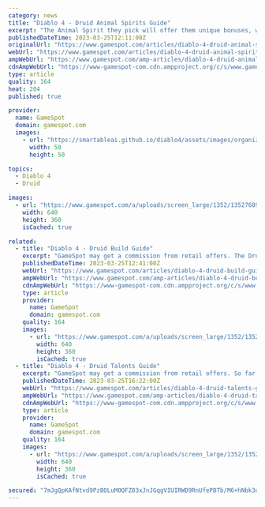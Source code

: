 ```yaml
---
category: news
title: "Diablo 4 - Druid Animal Spirits Guide"
excerpt: "The Animal Spirit they pick will offer them unique bonuses, which are called Boons in Diablo 4. There's no word on what the Animal Spirits will be yet or what each of their Boons will be. Players ..."
publishedDateTime: 2023-03-25T12:11:00Z
originalUrl: "https://www.gamespot.com/articles/diablo-4-druid-animal-spirits-guide/1100-6512709/"
webUrl: "https://www.gamespot.com/articles/diablo-4-druid-animal-spirits-guide/1100-6512709/"
ampWebUrl: "https://www.gamespot.com/amp-articles/diablo-4-druid-animal-spirits-guide/1100-6512709/"
cdnAmpWebUrl: "https://www-gamespot-com.cdn.ampproject.org/c/s/www.gamespot.com/amp-articles/diablo-4-druid-animal-spirits-guide/1100-6512709/"
type: article
quality: 164
heat: 204
published: true

provider:
  name: GameSpot
  domain: gamespot.com
  images:
    - url: "https://smartableai.github.io/diablo4/assets/images/organizations/gamespot.com-50x50.jpg"
      width: 50
      height: 50

topics:
  - Diablo 4
  - Druid

images:
  - url: "https://www.gamespot.com/a/uploads/screen_large/1352/13527689/4114967-livestream_diablo4beta.jpg"
    width: 640
    height: 360
    isCached: true

related:
  - title: "Diablo 4 - Druid Build Guide"
    excerpt: "GameSpot may get a commission from retail offers. The Druid is an intriguing class in the Diablo 4 beta. While players are enamored with the idea of transforming into a werebear or summoning wolves on ..."
    publishedDateTime: 2023-03-25T12:41:00Z
    webUrl: "https://www.gamespot.com/articles/diablo-4-druid-build-guide/1100-6512710/"
    ampWebUrl: "https://www.gamespot.com/amp-articles/diablo-4-druid-build-guide/1100-6512710/"
    cdnAmpWebUrl: "https://www-gamespot-com.cdn.ampproject.org/c/s/www.gamespot.com/amp-articles/diablo-4-druid-build-guide/1100-6512710/"
    type: article
    provider:
      name: GameSpot
      domain: gamespot.com
    quality: 164
    images:
      - url: "https://www.gamespot.com/a/uploads/screen_large/1352/13527689/4112039-diabloiv_ultimateeditionbreakdown.mp4.00_00_04_01.still001.jpg"
        width: 640
        height: 360
        isCached: true
  - title: "Diablo 4 - Druid Talents Guide"
    excerpt: "GameSpot may get a commission from retail offers. So far in the Diablo 4 beta, the Druid has been a bit underwhelming for most players. While most find the Druid's skills enjoyable from strictly an ..."
    publishedDateTime: 2023-03-25T16:22:00Z
    webUrl: "https://www.gamespot.com/articles/diablo-4-druid-talents-guide/1100-6512711/"
    ampWebUrl: "https://www.gamespot.com/amp-articles/diablo-4-druid-talents-guide/1100-6512711/"
    cdnAmpWebUrl: "https://www-gamespot-com.cdn.ampproject.org/c/s/www.gamespot.com/amp-articles/diablo-4-druid-talents-guide/1100-6512711/"
    type: article
    provider:
      name: GameSpot
      domain: gamespot.com
    quality: 164
    images:
      - url: "https://www.gamespot.com/a/uploads/screen_large/1352/13527689/4114321-gameplay_d4_stronghold_v1.jpg"
        width: 640
        height: 360
        isCached: true

secured: "7mJgQpKAfNtvd9PzBOLuMOQFZ83xJnJGqgVIUIRWD9RnUfePBTb/M6+hNbk3duo9EgbSIYoaVICAMgnAsoBB2vndrjd1PVUUZHRvS/x3dZUSPgB0CUrFtI/65I9yfk+lV4mT940DsJqU4xgJMs9/7tLEb/WO2MUMaNmnmbdkLiP+6vdr6wyQbgJhLqOzVlYTVCOMKjw2H0FNq31QhQGsqew4cQvjlATjdcDQV+Vxjsr8eGxOnbP0sixWU4B+V4VNCbD7ER2GBV5g2bXrzLHWN1DZb/WiOnaCbhvPxjrf8KL2OsPfSIUExnjvtW+uOuEbgAohcZMGayDmL/SHWuxJ/X2beQaXE9k8sbhGu5fUxGI=;XS1YEJYhTzZ7vvDoWC1Nqw=="
---
```


